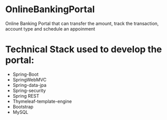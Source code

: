 # OnlineBankingPortal
Online Banking Portal that can transfer the amount, track the transaction, account type and schedule an appoinment

# Technical Stack used to develop the portal:

- Spring-Boot
- SpringWebMVC
- Spring-data-jpa
- Spring-security
- Spring REST
- Thymeleaf-template-engine
- Bootstrap
- MySQL
